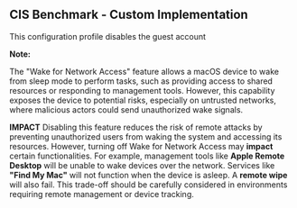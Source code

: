 ## CIS Benchmark - Custom Implementation

This configuration profile disables the guest account

**Note:**

The "Wake for Network Access" feature allows a macOS device to wake from sleep mode to perform tasks, 
such as providing access to shared resources or responding to management tools. 
However, this capability exposes the device to potential risks, especially on untrusted networks, where malicious actors could send unauthorized wake signals.

**IMPACT**
Disabling this feature reduces the risk of remote attacks by preventing unauthorized users from waking the system and accessing its resources. 
However, turning off Wake for Network Access may **impact** certain functionalities. For example, management tools like **Apple Remote Desktop** will be unable to wake devices over the network. 
Services like **"Find My Mac"** will not function when the device is asleep. A **remote wipe** will also fail. 
This trade-off should be carefully considered in environments requiring remote management or device tracking.